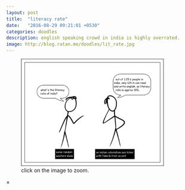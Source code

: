 ```yaml
---
layout: post
title:  "literacy rate"
date:   "2016-08-29 09:21:01 +0530"
categories: doodles
description: english speaking crowd in india is highly overrated.
image: http://blog.ratan.me/doodles/lit_rate.jpg
---
```

<figure>
    <img id="myImg" style="border: 0px solid #000;" src="/doodles/lit_rate.jpg" alt="" width="90%" height="90%">
  <figcaption>click on the image to zoom.</figcaption>
</figure>


<div id="myModal" class="modal">
  <span class="close">×</span>
  <img class="modal-content" id="img01" style="border: 0px solid #000;">
  <div id="caption"></div>
</div>
